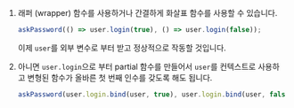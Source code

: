

1. 래퍼 (wrapper) 함수를 사용하거나 간결하게 화살표 함수를 사용할 수 있습니다.

    ```js 
    askPassword(() => user.login(true), () => user.login(false)); 
    ```

    이제 `user`를 외부 변수로 부터 받고 정상적으로 작동할 것입니다.

2. 아니면 `user.login`으로 부터 partial 함수를 만들어서 `user`를 컨텍스트로 사용하고 변형된 함수가 올바른 첫 번째 인수를 갖도록 해도 됩니다.

    ```js 
    askPassword(user.login.bind(user, true), user.login.bind(user, false)); 
    ```
